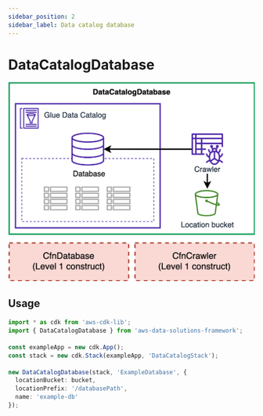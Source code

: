 ```yaml
---
sidebar_position: 2
sidebar_label: Data catalog database
---
```


# DataCatalogDatabase

![Data lake storage](../../../static/img/adsf-data-catalog.png)

## Usage

```typescript
import * as cdk from 'aws-cdk-lib';
import { DataCatalogDatabase } from 'aws-data-solutions-framework';

const exampleApp = new cdk.App();
const stack = new cdk.Stack(exampleApp, 'DataCatalogStack');

new DataCatalogDatabase(stack, 'ExampleDatabase', {
  locationBucket: bucket,
  locationPrefix: '/databasePath',
  name: 'example-db'
});
```
